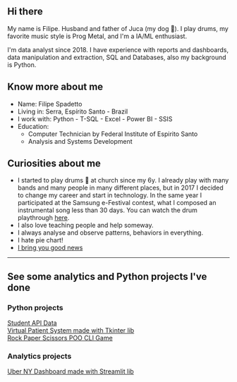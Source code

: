 ## Hi there
My name is Filipe. Husband and father of Juca (my dog 🐾). I play drums, my favorite music style is Prog Metal, and I'm a IA/ML enthusiast.

I'm data analyst since 2018. I have experience with reports and dashboards, data manipulation and extraction, SQL and Databases, also my background is Python.

## Know more about me
- Name: Filipe Spadetto
- Living in: Serra, Espírito Santo - Brazil
- I work with: Python - T-SQL - Excel - Power BI - SSIS
- Education:
  - Computer Technician by Federal Institute of Espirito Santo
  - Analysis and Systems Development
  
## Curiosities about me
- I started to play drums 🥁 at church since my 6y. I already play with many bands and many people in many different places, but in 2017 I decided to change my career and start in technology. In the same year I participated at the Samsung e-Festival contest, what I composed an instrumental song less than 30 days. You can watch the drum playthrough [here](https://www.youtube.com/watch?v=rvZIgFkGLjc).
- I also love teaching people and help someway.
- I always analyse and observe patterns, behaviors in everything.
- I hate pie chart!
- [I bring you good news](https://www.biblegateway.com/passage/?search=John+3%3A16-21&version=NIV)

---

## See some analytics and Python projects I've done
### Python projects
[Student API Data](https://github.com/filipespadetto/student-api-data)  
[Virtual Patient System made with Tkinter lib](https://github.com/filipespadetto/sistema-virtual-de-pacientes)  
[Rock Paper Scissors POO CLI Game](https://github.com/filipespadetto/oop-rock-paper-scissors)

### Analytics projects
[Uber NY Dashboard made with Streamlit lib](https://github.com/filipespadetto/uber-ny-dashboard)  

